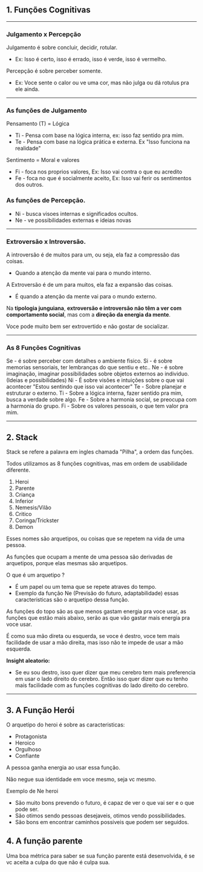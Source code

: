 ## 1. Funções Cognitivas 

---
### Julgamento x Percepção 

Julgamento é sobre concluir, decidir, rotular. 
- Ex: Isso é certo, isso é errado, isso é verde, isso é vermelho.
  
Percepção é sobre perceber somente.
- Ex: Voce sente o calor ou ve uma cor, mas não julga ou dá rotulus pra ele ainda. 

---

### As funções de Julgamento 

Pensamento (T) = Lógica

- Ti - Pensa com base na lógica interna, ex: isso faz sentido pra mim.
- Te - Pensa com base na lógica prática e externa. Ex "Isso funciona na realidade"

Sentimento = Moral e valores 

- Fi - foca nos proprios valores, Ex: Isso vai contra o que eu acredito
- Fe - foca no que é socialmente aceito, Ex: Isso vai ferir os sentimentos dos outros. 

### As funções de Percepção. 

- Ni - busca visoes internas e significados ocultos. 
- Ne - ve possibilidades externas e ideias novas

----

###  Extroversão x Introversão. 

A introversão é de muitos para um, ou seja, ela faz a compressão das coisas. 
- Quando a atenção da mente vai para o mundo interno.

A Extroversão é de um para muitos, ela faz a expansão das coisas. 
- É quando a atenção da mente vai para o mundo externo.

Na **tipologia junguiana**, **extroversão e introversão não têm a ver com comportamento social**, mas com a **direção da energia da mente**.

Voce pode muito bem ser extrovertido e não gostar de socializar. 

---

### As 8 Funções Cognitivas 

Se - é sobre perceber com detalhes o ambiente fisico. 
Si - é sobre memorias sensoriais, ter lembranças do que sentiu e etc..
Ne - é sobre imaginação, imaginar possibilidades sobre objetos externos ao individuo. (Ideias e possibilidades)
Ni - É sobre visões e intuições sobre o que vai acontecer "Estou sentindo que isso vai acontecer"
Te - Sobre planejar e estruturar o externo.
Ti - Sobre a lógica interna, fazer sentido pra mim, busca a verdade sobre algo. 
Fe - Sobre a harmonia social, se preocupa com a harmonia do grupo.
Fi - Sobre os valores pessoais, o que tem valor pra mim. 

---
## 2. Stack 

Stack se refere a palavra em ingles chamada "Pilha", a ordem das funções. 

Todos utilizamos as 8 funções cognitivas, mas em ordem de usabilidade diferente. 

1. Heroi 
2. Parente
3. Criança 
4. Inferior
5. Nemesis/Vilão
6. Critico
7. Coringa/Trickster
8. Demon

Esses nomes são arquetipos, ou coisas que se repetem na vida de uma pessoa. 

As funções que ocupam a mente de uma pessoa são derivadas de arquetipos, porque elas mesmas são arquetipos. 

O que é um arquetipo ? 
- É um papel ou um tema que se repete atraves do tempo.
- Exemplo da função Ne (Previsão do futuro, adaptabilidade) essas caracteristicas são o arquetipo dessa função.

As funções do topo são as que menos gastam energia pra voce usar, as funções que estão mais abaixo, serão as que vão gastar mais energia pra voce usar. 

É como sua mão direta ou esquerda, se voce é destro, voce tem mais facilidade de usar a mão direita, mas isso não te impede de usar a mão esquerda. 

**Insight aleatorio:** 
- Se eu sou destro, isso quer dizer que meu cerebro tem mais preferencia em usar o lado direito do cerebro. Então isso quer dizer que eu tenho mais facilidade com as funções cognitivas do lado direito do cerebro. 

----

## 3. A Função Herói

O arquetipo do heroi é sobre as caracteristicas: 
- Protagonista
- Heroico
- Orgulhoso
- Confiante

A pessoa ganha energia ao usar essa função. 

Não negue sua identidade em voce mesmo, seja vc mesmo.

Exemplo de Ne heroi
- São muito bons prevendo o futuro, é capaz de ver o que vai ser e o que pode ser. 
- São otimos sendo pessoas desejaveis, otimos vendo possibilidades. 
- São bons em encontrar caminhos possiveis que podem ser seguidos. 

## 4. A função parente

Uma boa métrica para saber se sua função parente está desenvolvida, é se vc aceita a culpa do que não é culpa sua. 


